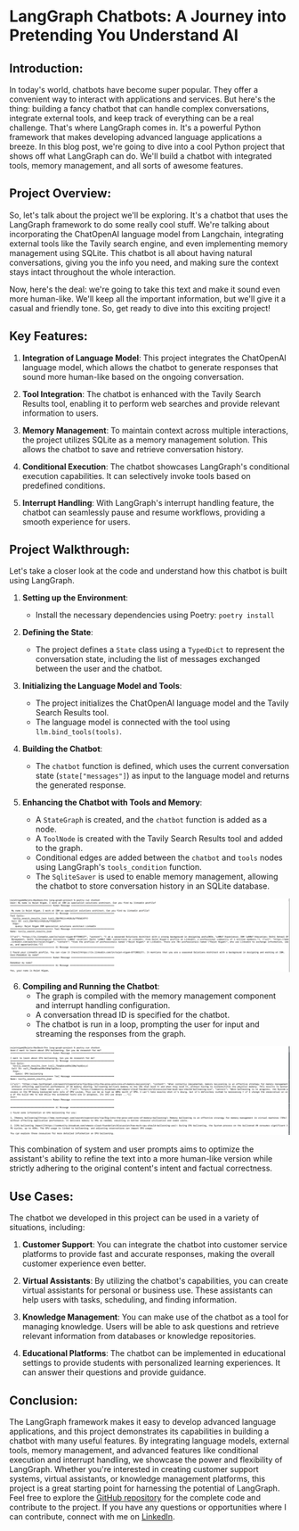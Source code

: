 # LangGraph Chatbots: A Journey into Pretending You Understand AI

## Introduction:
In today's world, chatbots have become super popular. They offer a convenient way to interact with applications and services. But here's the thing: building a fancy chatbot that can handle complex conversations, integrate external tools, and keep track of everything can be a real challenge. That's where LangGraph comes in. It's a powerful Python framework that makes developing advanced language applications a breeze. In this blog post, we're going to dive into a cool Python project that shows off what LangGraph can do. We'll build a chatbot with integrated tools, memory management, and all sorts of awesome features.

## Project Overview:
So, let's talk about the project we'll be exploring. It's a chatbot that uses the LangGraph framework to do some really cool stuff. We're talking about incorporating the ChatOpenAI language model from Langchain, integrating external tools like the Tavily search engine, and even implementing memory management using SQLite. This chatbot is all about having natural conversations, giving you the info you need, and making sure the context stays intact throughout the whole interaction.

Now, here's the deal: we're going to take this text and make it sound even more human-like. We'll keep all the important information, but we'll give it a casual and friendly tone. So, get ready to dive into this exciting project!

## Key Features:
1. **Integration of Language Model**: This project integrates the ChatOpenAI language model, which allows the chatbot to generate responses that sound more human-like based on the ongoing conversation.

2. **Tool Integration**: The chatbot is enhanced with the Tavily Search Results tool, enabling it to perform web searches and provide relevant information to users.

3. **Memory Management**: To maintain context across multiple interactions, the project utilizes SQLite as a memory management solution. This allows the chatbot to save and retrieve conversation history.

4. **Conditional Execution**: The chatbot showcases LangGraph's conditional execution capabilities. It can selectively invoke tools based on predefined conditions.

5. **Interrupt Handling**: With LangGraph's interrupt handling feature, the chatbot can seamlessly pause and resume workflows, providing a smooth experience for users.

## Project Walkthrough:
Let's take a closer look at the code and understand how this chatbot is built using LangGraph.

1. **Setting up the Environment**:
   - Install the necessary dependencies using Poetry: `poetry install`

2. **Defining the State**:
   - The project defines a `State` class using a `TypedDict` to represent the conversation state, including the list of messages exchanged between the user and the chatbot.

3. **Initializing the Language Model and Tools**:
   - The project initializes the ChatOpenAI language model and the Tavily Search Results tool.
   - The language model is connected with the tool using `llm.bind_tools(tools)`.

4. **Building the Chatbot**:
   - The `chatbot` function is defined, which uses the current conversation state (`state["messages"]`) as input to the language model and returns the generated response.

5. **Enhancing the Chatbot with Tools and Memory**:
   - A `StateGraph` is created, and the `chatbot` function is added as a node.
   - A `ToolNode` is created with the Tavily Search Results tool and added to the graph.
   - Conditional edges are added between the `chatbot` and `tools` nodes using LangGraph's `tools_condition` function.
   - The `SqliteSaver` is used to enable memory management, allowing the chatbot to store conversation history in an SQLite database.

![](.README_images/a1945e22.png)

6. **Compiling and Running the Chatbot**:
   - The graph is compiled with the memory management component and interrupt handling configuration.
   - A conversation thread ID is specified for the chatbot.
   - The chatbot is run in a loop, prompting the user for input and streaming the responses from the graph.

![](.README_images/d849066c.png)


This combination of system and user prompts aims to optimize the assistant's ability to refine the text into a more human-like version while strictly adhering to the original content's intent and factual correctness.

## Use Cases:
The chatbot we developed in this project can be used in a variety of situations, including:

1. **Customer Support**: You can integrate the chatbot into customer service platforms to provide fast and accurate responses, making the overall customer experience even better.

2. **Virtual Assistants**: By utilizing the chatbot's capabilities, you can create virtual assistants for personal or business use. These assistants can help users with tasks, scheduling, and finding information.

3. **Knowledge Management**: You can make use of the chatbot as a tool for managing knowledge. Users will be able to ask questions and retrieve relevant information from databases or knowledge repositories.

4. **Educational Platforms**: The chatbot can be implemented in educational settings to provide students with personalized learning experiences. It can answer their questions and provide guidance.

## Conclusion:
The LangGraph framework makes it easy to develop advanced language applications, and this project demonstrates its capabilities in building a chatbot with many useful features. By integrating language models, external tools, memory management, and advanced features like conditional execution and interrupt handling, we showcase the power and flexibility of LangGraph. Whether you're interested in creating customer support systems, virtual assistants, or knowledge management platforms, this project is a great starting point for harnessing the potential of LangGraph.
Feel free to explore the [GitHub repository](https://github.com/rajat965ng/langGraph_chatbot.git) for the complete code and contribute to the project. If you have any questions or opportunities where I can contribute, connect with me on [LinkedIn](https://www.linkedin.com/in/rajat-nigam-877208127). 
